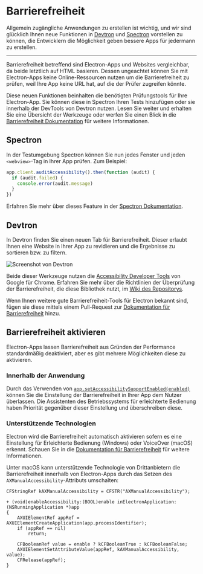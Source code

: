 # Barrierefreiheit

Allgemein zugängliche Anwendungen zu erstellen ist wichtig, und wir sind glücklich Ihnen neue Funktionen in [Devtron](https://electron.atom.io/devtron) und [Spectron](https://electron.atom.io/spectron) vorstellen zu können, die Entwicklern die Möglichkeit geben bessere Apps für jedermann zu erstellen.

* * *

Barrierefreiheit betreffend sind Electron-Apps und Websites vergleichbar, da beide letztlich auf HTML basieren. Dessen ungeachtet können Sie mit Electron-Apps keine Online-Ressourcen nutzen um die Barrierefreiheit zu prüfen, weil Ihre App keine URL hat, auf die der Prüfer zugreifen könnte.

Diese neuen Funktionen beinhalten die benötigten Prüfungstools für Ihre Electron-App. Sie können diese in Spectron Ihren Tests hinzufügen oder sie innerhalb der DevTools von Devtron nutzen. Lesen Sie weiter und erhalten Sie eine Übersicht der Werkzeuge oder werfen Sie einen Blick in die [Barrierefreiheit Dokumentation](https://electronjs.org/docs/tutorial/accessibility) für weitere Informationen.

## Spectron

In der Testumgebung Spectron können Sie nun jedes Fenster und jeden `<webview>`-Tag in Ihrer App prüfen. Zum Beispiel:

```javascript
app.client.auditAccessibility().then(function (audit) {
  if (audit.failed) {
    console.error(audit.message)
  }
})
```

Erfahren Sie mehr über dieses Feature in der [Spectron Dokumentation](https://github.com/electron/spectron#accessibility-testing).

## Devtron

In Devtron finden Sie einen neuen Tab für Barrierefreiheit. Dieser erlaubt Ihnen eine Website in Ihrer App zu revidieren und die Ergebnisse zu sortieren bzw. zu filtern.

![Screenshot von Devtron](https://cloud.githubusercontent.com/assets/1305617/17156618/9f9bcd72-533f-11e6-880d-389115f40a2a.png)

Beide dieser Werkzeuge nutzen die [Accessibility Developer Tools](https://github.com/GoogleChrome/accessibility-developer-tools) von Google für Chrome. Erfahren Sie mehr über die Richtlinien der Überprüfung der Barrierefreiheit, die diese Bibliothek nutzt, im [Wiki des Repositorys](https://github.com/GoogleChrome/accessibility-developer-tools/wiki/Audit-Rules).

Wenn Ihnen weitere gute Barrierefreiheit-Tools für Electron bekannt sind, fügen sie diese mittels einem Pull-Request zur [Dokumentation für Barrierefreiheit](https://electronjs.org/docs/tutorial/accessibility) hinzu.

## Barrierefreiheit aktivieren

Electron-Apps lassen Barrierefreiheit aus Gründen der Performance standardmäßig deaktiviert, aber es gibt mehrere Möglichkeiten diese zu aktivieren.

### Innerhalb der Anwendung

Durch das Verwenden von [`app.setAccessibilitySupportEnabled(enabled)`](https://electron.atom.io/docs/api/app.md#appsetaccessibilitysupportenabledenabled-macos-windows) können Sie die Einstellung der Barrierefreiheit in Ihrer App dem Nutzer überlassen. Die Assistenten des Betriebssystems für erleichterte Bedienung haben Priorität gegenüber dieser Einstellung und überschreiben diese.

### Unterstützende Technologien

Electron wird die Barrierefreiheit automatisch aktivieren sofern es eine Einstellung für Erleichterte Bedienung (Windows) oder VoiceOver (macOS) erkennt. Schauen Sie in die [Dokumentation für Barrierefreiheit](https://www.chromium.org/developers/design-documents/accessibility#TOC-How-Chrome-detects-the-presence-of-Assistive-Technology) für weitere Informationen.

Unter macOS kann unterstützende Technologie von Drittanbietern die Barrierefreiheit innerhalb von Electron-Apps durch das Setzen des `AXManualAccessibility`-Attributs umschalten:

```objc
CFStringRef kAXManualAccessibility = CFSTR("AXManualAccessibility");

+ (void)enableAccessibility:(BOOL)enable inElectronApplication:(NSRunningApplication *)app
{
    AXUIElementRef appRef = AXUIElementCreateApplication(app.processIdentifier);
    if (appRef == nil)
        return;

    CFBooleanRef value = enable ? kCFBooleanTrue : kCFBooleanFalse;
    AXUIElementSetAttributeValue(appRef, kAXManualAccessibility, value);
    CFRelease(appRef);
}
```